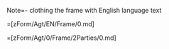 Note=- clothing the frame with English language text

=[zForm/Agt/EN/Frame/0.md] 

=[zForm/Agt/0/Frame/2Parties/0.md]